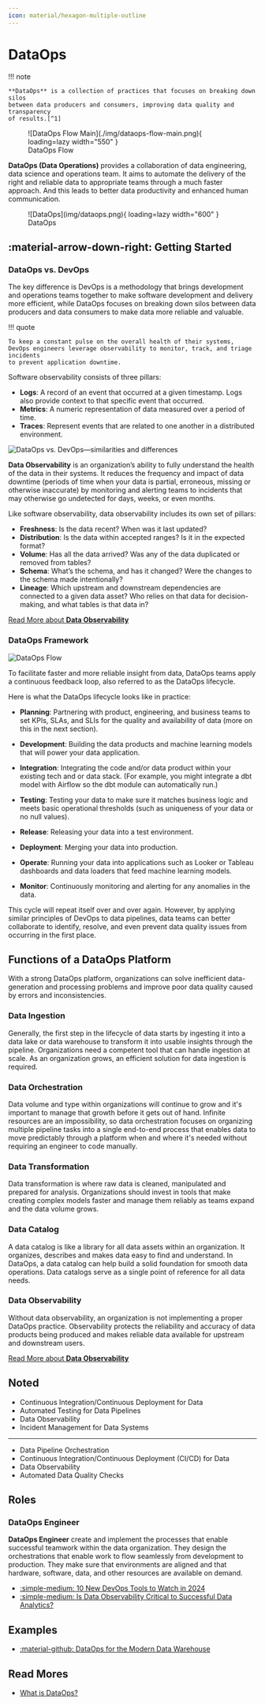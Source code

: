 ```yaml
---
icon: material/hexagon-multiple-outline
---
```


# DataOps

!!! note

    **DataOps** is a collection of practices that focuses on breaking down silos
    between data producers and consumers, improving data quality and transparency
    of results.[^1]

<figure markdown="span">
  ![DataOps Flow Main](./img/dataops-flow-main.png){ loading=lazy width="550" }
  <figcaption>DataOps Flow</figcaption>
</figure>

**DataOps (Data Operations)** provides a collaboration of data engineering,
data science and operations team.
It aims to automate the delivery of the right and reliable data to appropriate
teams through a much faster approach. And this leads to better data productivity
and enhanced human communication.

<figure markdown="span">
  ![DataOps](img/dataops.png){ loading=lazy width="600" }
  <figcaption>DataOps</figcaption>
</figure>

## :material-arrow-down-right: Getting Started

### DataOps vs. DevOps

The key difference is DevOps is a methodology that brings development and
operations teams together to make software development and delivery more
efficient, while DataOps focuses on breaking down silos between data producers
and data consumers to make data more reliable and valuable.

!!! quote

    To keep a constant pulse on the overall health of their systems,
    DevOps engineers leverage observability to monitor, track, and triage incidents
    to prevent application downtime.

Software observability consists of three pillars:

- **Logs**: A record of an event that occurred at a given timestamp. Logs also provide context to that specific event that occurred.
- **Metrics**: A numeric representation of data measured over a period of time.
- **Traces**: Represent events that are related to one another in a distributed environment.

![DataOps vs. DevOps—similarities and differences](./img/dataops-vs-devops.png)


**Data Observability** is an organization’s ability to fully understand the health
of the data in their systems. It reduces the frequency and impact of data downtime
(periods of time when your data is partial, erroneous, missing or otherwise inaccurate)
by monitoring and alerting teams to incidents that may otherwise go undetected
for days, weeks, or even months.

Like software observability, data observability includes its own set of pillars:

- **Freshness**: Is the data recent? When was it last updated?
- **Distribution**: Is the data within accepted ranges? Is it in the expected format?
- **Volume**: Has all the data arrived? Was any of the data duplicated or removed from tables?
- **Schema**: What’s the schema, and has it changed? Were the changes to the schema made intentionally?
- **Lineage**: Which upstream and downstream dependencies are connected to a given data asset? Who relies on that data for decision-making, and what tables is that data in?

[Read More about **Data Observability**](../data_observability/index.md)

### DataOps Framework

![DataOps Flow](./img/dataops-flow.png)

To facilitate faster and more reliable insight from data, DataOps teams apply a
continuous feedback loop, also referred to as the DataOps lifecycle.

Here is what the DataOps lifecycle looks like in practice:

- **Planning**: Partnering with product, engineering, and business teams to set
  KPIs, SLAs, and SLIs for the quality and availability of data
  (more on this in the next section).

- **Development**: Building the data products and machine learning models that
  will power your data application.

- **Integration**: Integrating the code and/or data product within your existing
  tech and or data stack. (For example, you might integrate a dbt model with
  Airflow so the dbt module can automatically run.)

- **Testing**: Testing your data to make sure it matches business logic and meets
  basic operational thresholds (such as uniqueness of your data or no null values).

- **Release**: Releasing your data into a test environment.
- **Deployment**: Merging your data into production.

- **Operate**: Running your data into applications such as Looker or Tableau
  dashboards and data loaders that feed machine learning models.

- **Monitor**: Continuously monitoring and alerting for any anomalies in the data.

This cycle will repeat itself over and over again.
However, by applying similar principles of DevOps to data pipelines, data teams
can better collaborate to identify, resolve, and even prevent data quality issues
from occurring in the first place.

## Functions of a DataOps Platform

With a strong DataOps platform, organizations can solve inefficient data-generation
and processing problems and improve poor data quality caused by errors and
inconsistencies.

### Data Ingestion

Generally, the first step in the lifecycle of data starts by ingesting it into a
data lake or data warehouse to transform it into usable insights through the
pipeline.
Organizations need a competent tool that can handle ingestion at scale.
As an organization grows, an efficient solution for data ingestion is required.

### Data Orchestration

Data volume and type within organizations will continue to grow and it's important
to manage that growth before it gets out of hand.
Infinite resources are an impossibility, so data orchestration focuses on organizing
multiple pipeline tasks into a single end-to-end process that enables data to
move predictably through a platform when and where it's needed without requiring
an engineer to code manually.

### Data Transformation

Data transformation is where raw data is cleaned, manipulated and prepared for
analysis.
Organizations should invest in tools that make creating complex models faster
and manage them reliably as teams expand and the data volume grows.

### Data Catalog

A data catalog is like a library for all data assets within an organization.
It organizes, describes and makes data easy to find and understand.
In DataOps, a data catalog can help build a solid foundation for smooth data operations.
Data catalogs serve as a single point of reference for all data needs.

### Data Observability

Without data observability, an organization is not implementing a proper DataOps
practice.
Observability protects the reliability and accuracy of data products being produced
and makes reliable data available for upstream and downstream users.

[Read More about **Data Observability**](../data_observability/index.md)

## Noted

- Continuous Integration/Continuous Deployment for Data
- Automated Testing for Data Pipelines
- Data Observability
- Incident Management for Data Systems

---

- Data Pipeline Orchestration
- Continuous Integration/Continuous Deployment (CI/CD) for Data
- Data Observability
- Automated Data Quality Checks

## Roles

### DataOps Engineer

**DataOps Engineer** create and implement the processes that enable successful
teamwork within the data organization.
They design the orchestrations that enable work to flow seamlessly from development
to production. They make sure that environments are aligned and that hardware,
software, data, and other resources are available on demand.

- [:simple-medium: 10 New DevOps Tools to Watch in 2024](https://medium.com/4th-coffee/10-new-devops-tools-to-watch-in-2024-a5127c0b3411)
- [:simple-medium: Is Data Observability Critical to Successful Data Analytics?](https://sanjmo.medium.com/is-data-observability-critical-to-successful-data-analytics-d09b983b95c6)

## Examples

- [:material-github: DataOps for the Modern Data Warehouse](https://github.com/Azure-Samples/modern-data-warehouse-dataops)

## Read Mores

- [What is DataOps?](https://www.ibm.com/topics/dataops)

[^1]: [:simple-medium: Data Engineering concepts: Part 7, DevOps, DataOps and MLOps](https://medium.com/@mudrapatel17/data-engineering-concepts-part-7-devops-dataops-and-mlops-afc6f432473c)
